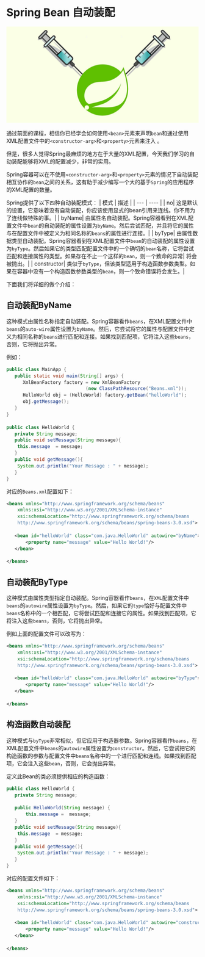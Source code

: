 # Spring Bean 自动装配

![spring-DI](../../images/spring-basic/spring-DI.jpeg)

通过前面的课程，相信你已经学会如何使用`<bean>`元素来声明`bean`和通过使用XML配置文件中的`<constructor-arg>`和`<property>`元素来注入 。

但是，很多人觉得Spring最麻烦的地方在于大量的XML配置，今天我们学习的自动装配能够将XML的配置减少，非常的实用。

Spring容器可以在不使用`<constructor-arg>`和`<property>`元素的情况下自动装配相互协作的`bean`之间的关系，这有助于减少编写一个大的基于`Spring`的应用程序的XML配置的数量。

Spring提供了以下四种自动装配模式：
| 模式 | 描述 |
| --- | ---- |
| no| 	这是默认的设置，它意味着没有自动装配，你应该使用显式的bean引用来连线。你不用为了连线做特殊的事。| 
| byName| 	由属性名自动装配。Spring容器看到在XML配置文件中`bean`的自动装配的属性设置为`byName`。然后尝试匹配，并且将它的属性与在配置文件中被定义为相同名称的`beans`的属性进行连接。| 
| byType| 	由属性数据类型自动装配。Spring容器看到在XML配置文件中`bean`的自动装配的属性设置为`byType`。然后如果它的类型匹配配置文件中的一个确切的`bean`名称，它将尝试匹配和连接属性的类型。如果存在不止一个这样的`bean`，则一个致命的异常| 将会被抛出。| 
| constructor| 	类似于`byType`，但该类型适用于构造函数参数类型。如果在容器中没有一个构造函数参数类型的`bean`，则一个致命错误将会发生。| 

下面我们将详细的做个介绍：

## 自动装配ByName

这种模式由属性名称指定自动装配。Spring容器看作`beans`，在XML配置文件中`beans`的`auto-wire`属性设置为`byName`。然后，它尝试将它的属性与配置文件中定义为相同名称的`beans`进行匹配和连接。如果找到匹配项，它将注入这些`beans`，否则，它将抛出异常。

例如：
```java
public class MainApp {
   public static void main(String[] args) {
      XmlBeanFactory factory = new XmlBeanFactory
                             (new ClassPathResource("Beans.xml"));
      HelloWorld obj = (HelloWorld) factory.getBean("helloWorld");
      obj.getMessage();
   }
}

public class HelloWorld {
   private String message;
   public void setMessage(String message){
    this.message  = message;
   }
   public void getMessage(){
    System.out.println("Your Message : " + message);
   }
}
```

对应的`Beans.xml`配置如下：
```xml
<beans xmlns="http://www.springframework.org/schema/beans"
    xmlns:xsi="http://www.w3.org/2001/XMLSchema-instance"
    xsi:schemaLocation="http://www.springframework.org/schema/beans
    http://www.springframework.org/schema/beans/spring-beans-3.0.xsd">

   <bean id="helloWorld" class="com.java.HelloWorld" autowire="byName">
       <property name="message" value="Hello World!"/>
   </bean>

</beans>
```

## 自动装配ByType

这种模式由属性类型指定自动装配。Spring容器看作`beans`，在`XML`配置文件中`beans`的`autowire`属性设置为`byType`。然后，如果它的`type`恰好与配置文件中`beans`名称中的一个相匹配，它将尝试匹配和连接它的属性。如果找到匹配项，它将注入这些`beans`，否则，它将抛出异常。

例如上面的配置文件可以改写为：
```xml
<beans xmlns="http://www.springframework.org/schema/beans"
    xmlns:xsi="http://www.w3.org/2001/XMLSchema-instance"
    xsi:schemaLocation="http://www.springframework.org/schema/beans
    http://www.springframework.org/schema/beans/spring-beans-3.0.xsd">

   <bean id="helloWorld" class="com.java.HelloWorld" autowire="byType">
       <property name="message" value="Hello World!"/>
   </bean>

</beans>
```

## 构造函数自动装配

这种模式与`byType`非常相似，但它应用于构造器参数。Spring容器看作`beans`，在XML配置文件中`beans`的`autowire`属性设置为`constructor`。然后，它尝试把它的构造函数的参数与配置文件中`beans`名称中的一个进行匹配和连线。如果找到匹配项，它会注入这些`bean`，否则，它会抛出异常。

定义此Bean的类必须提供相应的构造函数：
```java
public class HelloWorld {
   private String message;

   public HelloWorld(String message) {
       this.message =  message;
   }
   public void setMessage(String message){
    this.message  = message;
   }
   public void getMessage(){
    System.out.println("Your Message : " + message);
   }
}
```

对应的配置文件如下：

```xml
<beans xmlns="http://www.springframework.org/schema/beans"
    xmlns:xsi="http://www.w3.org/2001/XMLSchema-instance"
    xsi:schemaLocation="http://www.springframework.org/schema/beans
    http://www.springframework.org/schema/beans/spring-beans-3.0.xsd">

   <bean id="helloWorld" class="com.java.HelloWorld" autowire="constructor">
       <property name="message" value="Hello World!"/>
   </bean>

</beans>
```